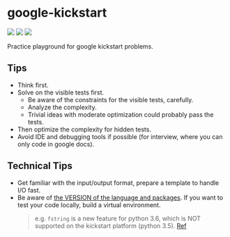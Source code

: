 # google-kickstart

![](https://img.shields.io/badge/Python-3.5-blue.svg)
![](https://img.shields.io/badge/numpy-1.16.2-green.svg)
![](https://img.shields.io/badge/scipy-1.2.1-green.svg)

Practice playground for google kickstart problems.

## Tips

- Think first.
- Solve on the visible tests first.
  - Be aware of the constraints for the visible tests, carefully.
  - Analyze the complexity.
  - Trivial ideas with moderate optimization could probably pass the tests.
- Then optimize the complexity for hidden tests.
- Avoid IDE and debugging tools if possible (for interview, where you can only code in google docs).

## Technical Tips

- Get familiar with the input/output format, prepare a template to handle I/O fast.
- Be aware of [the VERSION of the language and packages](https://codingcompetitions.withgoogle.com/kickstart/faq). If you want to test your code locally, build a virtual environment.
  > e.g. `fstring` is a new feature for python 3.6, which is NOT supported on the kickstart platform (python 3.5). [Ref](https://www.python.org/dev/peps/pep-0498/)
